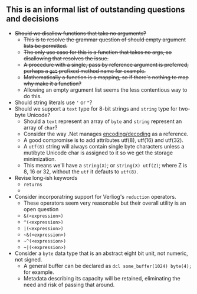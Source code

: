 ## This is an informal list of outstanding questions and decisions

* ~~Should we disallow functions that take no arguments?~~
  - ~~This is to resolve the grammar question of should empty argument lists be permitted.~~
  - ~~The only use case for this is a function that takes no args, so disallowing that resolves the issue.~~
  - ~~A procedure with a single, pass by reference argument is preferred, perhaps a `get` prefixed method name for example.~~
  - ~~Mathematically a function is a mapping, so if there's nothing to map why make it a function?~~
  - Allowing an empty argument list seems the less contentious way to do this.
* Should string literals use `'` or `"`?
* Should we support a `text` type for 8-bit strings and `string` type for two-byte Unicode?
  - Should a `text` represent an array of `byte` and `string` represent an array of `char`?
  - Consider the way .Net manages [encoding/decoding](https://learn.microsoft.com/en-us/dotnet/api/system.text.encoding?view=net-7.0) as a reference.
  - A good compromise is to add attributes utf(8), utf(16) and utf(32).
  - A `utf(8)` string will always contain single byte characters unless a mutibyte Unicode char is assigned to it so we get the storage minimization.
  - This means we'll have a `string(X)`; or `string(X) utf(Z)`; where Z is 8, 16 or 32, without the `utf` it defauts to `utf(8)`.
* Revise long-ish keywords
  - `returns`
  - 
* Consider incorporatring support for Verliog's `reduction` operators.
  - These operators seem very reasonable but their overall utility is an open question
  - `&(<expression>)`
  - `^(<expression>)`
  - `|(<expression>)`
  - `~&(<expression>)`
  - `~^(<expression>)`
  - `~|(<expression>)`
* Consider a `byte` data type that is an abstract eight bit unit, not numeric, not signed. 
  - A general buffer can be declared as `dcl some_buffer(1024) byte(4);` for example.
  - Metadata describing its capacity will be retained, eliminating the need and risk of passing that around.
